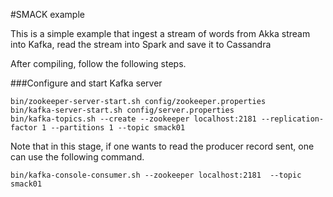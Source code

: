 #SMACK example

This is a simple example that ingest a stream of words from Akka stream into 
Kafka, read the stream into Spark and save it to Cassandra

After compiling, follow the following steps.

###Configure and start Kafka server

```shell
bin/zookeeper-server-start.sh config/zookeeper.properties
bin/kafka-server-start.sh config/server.properties
bin/kafka-topics.sh	--create --zookeeper localhost:2181 --replication-factor 1 --partitions 1 --topic smack01
```

Note that in this stage, if one wants to read the producer record sent, 
one can use the following command. 

```sbtshell
bin/kafka-console-consumer.sh --zookeeper localhost:2181  --topic smack01
```

